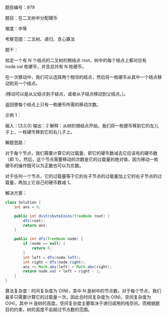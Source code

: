 题目编号：979

题目：在二叉树中分配硬币

难度：中等

考察范围：二叉树、递归、贪心算法

题干：

给定一个有 N 个结点的二叉树的根结点 root，树中的每个结点上都对应有 node.val 枚硬币，并且总共有 N 枚硬币。

在一次移动中，我们可以选择两个相邻的结点，然后将一枚硬币从其中一个结点移动到另一个结点。 

(移动可以是从父结点到子结点，或者从子结点移动到父结点。)。

返回使每个结点上只有一枚硬币所需的移动次数。

示例 1：

输入：[3,0,0]
输出：2
解释：从树的根结点开始，我们将一枚硬币移到它的左儿子上，一枚硬币移到它的右儿子上。

解题思路：

对于每个节点，我们需要计算它的过载量，即它的硬币数减去它应该有的硬币数（即 1）。然后，这个节点需要移动的次数是它的过载量的绝对值，因为移动一枚硬币的操作既可以为正数也可以为负数。

对于任何一个节点，它的过载量等于它的左子节点的过载量加上它的右子节点的过载量，再加上它自己的硬币数减 1。

解决方案：

```java
class Solution {
    int ans = 0;

    public int distributeCoins(TreeNode root) {
        dfs(root);
        return ans;
    }

    public int dfs(TreeNode node) {
        if (node == null) {
            return 0;
        }
        int left = dfs(node.left);
        int right = dfs(node.right);
        ans += Math.abs(left) + Math.abs(right);
        return node.val + left + right - 1;
    }
}
```

算法复杂度：时间复杂度为 O(N)，其中 N 是树中的节点数。对于每个节点，我们最多只需要计算它的过载量一次，因此总时间复杂度为 O(N)。空间复杂度为 O(H)，其中 H 是树的高度。空间复杂度主要取决于递归调用的栈空间，而根据题目的约束，树的高度不会超过节点数的范围。